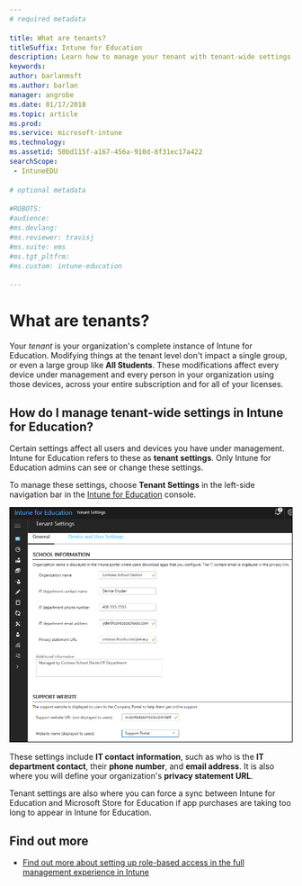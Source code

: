 ```yaml
---
# required metadata

title: What are tenants?
titleSuffix: Intune for Education
description: Learn how to manage your tenant with tenant-wide settings.
keywords:
author: barlanmsft
ms.author: barlan
manager: angrobe
ms.date: 01/17/2018
ms.topic: article
ms.prod:
ms.service: microsoft-intune
ms.technology:
ms.assetid: 50bd115f-a167-456a-910d-8f31ec17a422
searchScope:
 - IntuneEDU

# optional metadata

#ROBOTS:
#audience:
#ms.devlang:
#ms.reviewer: travisj
#ms.suite: ems
#ms.tgt_pltfrm:
#ms.custom: intune-education

---
```


# What are tenants?

Your _tenant_ is your organization's complete instance of Intune for Education. Modifying things at the tenant level don't impact a single group, or even a large group like **All Students**. These modifications affect every device under management and every person in your organization using those devices, across your entire subscription and for all of your licenses.

## How do I manage tenant-wide settings in Intune for Education?

Certain settings affect all users and devices you have under management. Intune for Education refers to these as **tenant settings**. Only Intune for Education admins can see or change these settings.

To manage these settings, choose **Tenant Settings** in the left-side navigation bar in the [Intune for Education](https://intuneeducation.portal.azure.com) console.

  ![Screenshot of the "Tenant Settings" option in Intune for Education console showing school, support website, and other information. ](./media/tenant-001-settings-screen.png)

These settings include __IT contact information__, such as who is the __IT department contact__, their __phone number__, and __email address__. It is also where you will define your organization's __privacy statement URL__.

Tenant settings are also where you can force a sync between Intune for Education and Microsoft Store for Education if app purchases are taking too long to appear in Intune for Education.

## Find out more

- [Find out more about setting up role-based access in the full management experience in Intune](https://docs.microsoft.com/intune-azure/access-control/role-based-access-control)
